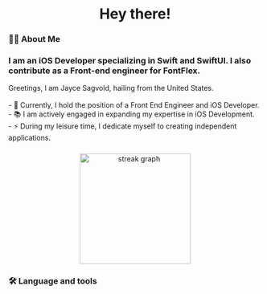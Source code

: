 ###

<h1 align="center">Hey there!</h1>

###

<h3 align="left">👩‍💻  About Me</h3>

### I am an iOS Developer specializing in Swift and SwiftUI. I also contribute as a Front-end engineer for FontFlex.

<p align="left">Greetings, I am Jayce Sagvold, hailing from the United States.<br><br>- 🔭 Currently, I hold the position of a Front End Engineer and iOS Developer.<br>- 📚 I am actively engaged in expanding my expertise in iOS Development.<br>- ⚡ During my leisure time, I dedicate myself to creating independent applications.</p>

###

<div align="center">
  <img src="https://streak-stats.demolab.com?user=jasjs1&locale=en&mode=daily&theme=dark&hide_border=false&border_radius=5&order=3" height="220" alt="streak graph"  />
</div>

<h3 align="left">🛠 Language and tools</h3>

###

